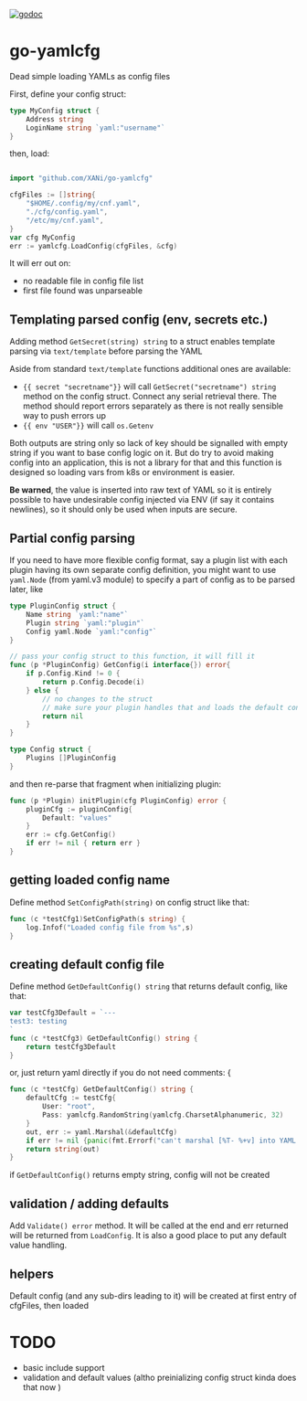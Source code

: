 [![godoc](http://img.shields.io/badge/godoc-reference-blue.svg?style=flat)](https://godoc.org/github.com/XANi/go-yamlcfg)


# go-yamlcfg

Dead simple loading YAMLs as config files

First, define your config struct:

```go
type MyConfig struct {
    Address string
    LoginName string `yaml:"username"`
}
```

then, load:

```go

import "github.com/XANi/go-yamlcfg"

cfgFiles := []string{
    "$HOME/.config/my/cnf.yaml",
    "./cfg/config.yaml",
    "/etc/my/cnf.yaml",
}
var cfg MyConfig
err := yamlcfg.LoadConfig(cfgFiles, &cfg)
```

It will err out on:

* no readable file in config file list
* first file found was unparseable

## Templating parsed config (env, secrets etc.)

Adding method `GetSecret(string) string` to a struct enables template parsing via `text/template` before parsing the YAML

Aside from standard `text/template` functions additional ones are available:

* `{{ secret "secretname"}}` will call `GetSecret("secretname") string` method on the config struct. 
  Connect any serial retrieval there. The method should report errors separately as there is not really sensible way to push errors up
* `{{ env "USER"}}` will call `os.Getenv`

Both outputs are string only so lack of key should be signalled with empty string if you want to base config logic on it. 
But do try to avoid making config into an application, this is not a library for that and this function is designed so
loading vars from k8s or environment is easier.

**Be warned**, the value is inserted into raw text of YAML so it is entirely possible to have undesirable config injected via ENV (if say it contains newlines),
so it should only be used when inputs are secure.

## Partial config parsing

If you need to have more flexible config format, say a plugin list with each plugin having its own separate config definition, 
you might want to use `yaml.Node` (from yaml.v3 module) to specify a part of config as to be parsed later, like

```go
type PluginConfig struct {
	Name string `yaml:"name"`
	Plugin string `yaml:"plugin"`
	Config yaml.Node `yaml:"config"`
}

// pass your config struct to this function, it will fill it
func (p *PluginConfig) GetConfig(i interface{}) error{
	if p.Config.Kind != 0 {
		return p.Config.Decode(i)
	} else {
        // no changes to the struct
        // make sure your plugin handles that and loads the default config or errors out if applicable
		return nil
	}
}

type Config struct {
	Plugins []PluginConfig
}
```

and then re-parse that fragment when initializing plugin:

```go
func (p *Plugin) initPlugin(cfg PluginConfig) error {
    pluginCfg := pluginConfig{
        Default: "values"
    }
    err := cfg.GetConfig()
    if err != nil { return err }
}
```


## getting loaded config name

Define method `SetConfigPath(string)` on config struct like that:

```go
func (c *testCfg1)SetConfigPath(s string) {
	log.Infof("Loaded config file from %s",s)
}
```

## creating default config file

Define method `GetDefaultConfig() string` that returns default config, like that:

```go
var testCfg3Default = `---
test3: testing
`
func (c *testCfg3) GetDefaultConfig() string {
    return testCfg3Default
}
```

or, just return yaml directly if you do not need comments: {

```go
func (c *testCfg) GetDefaultConfig() string {
	defaultCfg := testCfg{
		User: "root",
		Pass: yamlcfg.RandomString(yamlcfg.CharsetAlphanumeric, 32)
	}
	out, err := yaml.Marshal(&defaultCfg)
	if err != nil {panic(fmt.Errorf("can't marshal [%T- %+v] into YAML: %s",defaultCfg,defaultCfg,err))}
	return string(out)
}
```

if `GetDefaultConfig()` returns empty string, config will not be created

## validation / adding defaults

Add `Validate() error` method. It will be called at the end and err returned will be returned from `LoadConfig`. 
It is also a good place to put any default value handling.


## helpers

Default config (and any sub-dirs leading to it) will be created at first entry of cfgFiles, then loaded

# TODO

* basic include support
* validation and default values (altho preinializing config struct kinda does that now )
